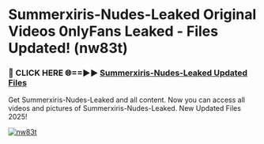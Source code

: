 # Summerxiris-Nudes-Leaked Original Videos 0nlyFans Leaked - Files Updated! (nw83t)

<h3>🔴 CLICK HERE 🌐==►► <a href="https://tinyurl.com/4mcuefdz" rel="nofollow">Summerxiris-Nudes-Leaked Updated Files</a></h3>

Get Summerxiris-Nudes-Leaked and all content. Now you can access all videos and pictures of Summerxiris-Nudes-Leaked. New Updated Files 2025!

[![nw83t](https://i.imgur.com/StAQSOY.gif)](https://tinyurl.com/4mcuefdz)
